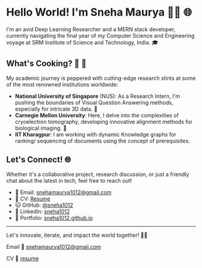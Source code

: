 # Hello World! I'm Sneha Maurya 👩‍💻 🌐

I'm an avid Deep Learning Researcher and a MERN stack developer, currently navigating the final year of my Computer Science and Engineering voyage at SRM Institute of Science and Technology, India. 🎓

## What's Cooking? 🧠 🍳

My academic journey is peppered with cutting-edge research stints at some of the most renowned institutions worldwide:
- **National University of Singapore** (NUS): As a Research Intern, I'm pushing the boundaries of Visual Question Answering methods, especially for intricate 3D data. 🤖
- **Carnegie Mellon University**: Here, I delve into the complexities of cryoelectron tomography, developing innovative alignment methods for biological imaging. 🔬
- **IIT Kharagpur**: I am working with dynamic Knowledge graphs for ranking/ sequencing of documents using the concept of prerequisites.
  
## Let's Connect! 🌐

Whether it's a collaborative project, research discussion, or just a friendly chat about the latest in tech, feel free to reach out!

- 📩 Email: snehamaurya1012@gmail.com
- 📄 CV: [Resume](link-to-your-resume)
- 🐱 GitHub: [@sneha1012](https://github.com/sneha1012)
- 🔗 LinkedIn: [sneha1012](https://linkedin.com/in/sneha101202)
- 💼 Portfolio: [sneha1012.github.io](https://sneha1012.github.io)

---

Let's innovate, iterate, and impact the world together! 🚀🌟

Email :envelope_with_arrow: [snehamaurya1012@gmail.com](https://mail.google.com/mail/u/0/?pli=1#inbox)


CV     :page_facing_up: [resume](https://drive.google.com/file/d/1hv5qdSwFMLKWrWBJI9TfjxcvANM4_UAL/view)

<!--*sneha1012/sneha1012** is a ✨ _special_ ✨ repository because its `README.md` (this file) appears on your GitHub profile.

Here are some ideas to get you started:

- 🔭 I’m currently working on ...
- 🌱 I’m currently learning ...
- 👯 I’m looking to collaborate on ...
- 🤔 I’m looking for help with ...
- 💬 Ask me about ...
- 📫 How to reach me: ...
- 😄 Pronouns: ...
- ⚡ Fun fact: ...
-->
